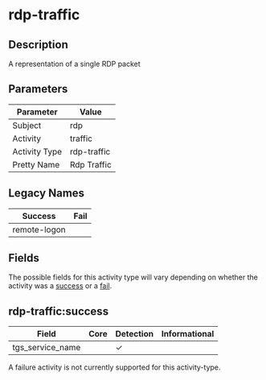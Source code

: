 rdp-traffic
===========

Description
-----------
A representation of a single RDP packet

Parameters
----------
| Parameter     | Value       |
| ------------- | ----------- |
| Subject       | rdp         |
| Activity      | traffic     |
| Activity Type | rdp-traffic |
| Pretty Name   | Rdp Traffic |

Legacy Names
------------
| Success          | Fail |
| ---------------- | ---- |
| remote-logon<br> |      |

Fields
------

The possible fields for this activity type will vary depending on whether the activity was a [success](#rdp-trafficsuccess) or a [fail](#rdp-trafficfail).


rdp-traffic:success
-------------------

| Field            | Core | Detection | Informational |
| ---------------- | ---- | --------- | ------------- |
| tgs_service_name |      | &#10003;  |               |

A failure activity is not currently supported for this activity-type.
